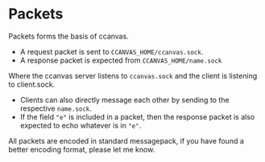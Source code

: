 # Packets

Packets forms the basis of ccanvas.

- A request packet is sent to `CCANVAS_HOME/ccanvas.sock`.
- A response packet is expected from `CCANVAS_HOME/name.sock`

Where the ccanvas server listens to `ccanvas.sock` and the client is listening to client.sock.

- Clients can also directly message each other by sending to the respective `name.sock`.
- If the field `"e"` is included in a packet, then the response packet is also expected to echo whatever is in `"e"`.

All packets are encoded in standard messagepack, if you have found a better encoding format, please let me know.
